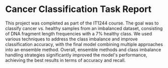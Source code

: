 # Cancer Classification Task Report

This project was completed as part of the IT1244 course. The goal was to classify cancer vs. healthy samples from an imbalanced dataset, consisting of DNA fragment length frequencies with a 7% healthy class. We used various techniques to address the class imbalance and improve classification accuracy, with the final model combining multiple approaches into an ensemble method. Overall, ensemble methods and class imbalance handling strategies significantly improved the model's performance, achieving the best results in terms of accuracy and recall.
